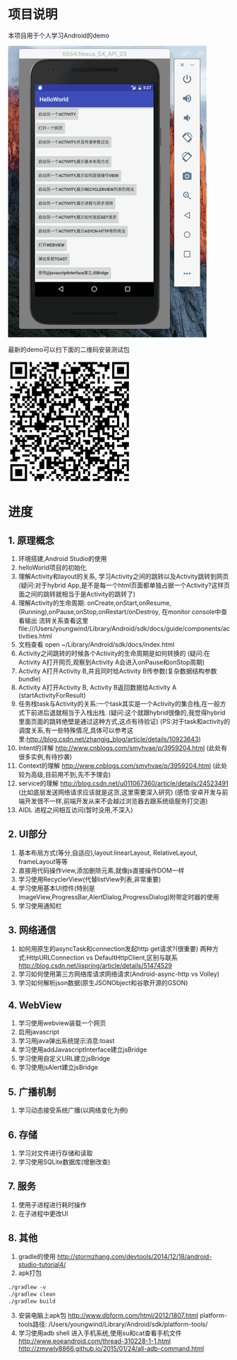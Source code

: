 # 项目说明
本项目用于个人学习Android的demo

![demo.gif](./demo.gif)


最新的demo可以扫下面的二维码安装测试包

![测试包](./demo-qr.png)

# 进度

## 1. 原理概念
1. 环境搭建,Android Studio的使用
2. helloWorld项目的初始化
3. 理解Activity和layout的关系, 学习Activity之间的跳转以及Activity跳转到网页 
(疑问:对于hybrid App,是不是每一个html页面都单独占据一个Activity?这样页面之间的跳转就相当于是Activity的跳转了)
4. 理解Activity的生命周期: onCreate,onStart,onResume,(Running),onPause,onStop,onRestart/onDestroy, 在monitor console中查看输出
流转关系查看这里 file:///Users/youngwind/Library/Android/sdk/docs/guide/components/activities.html
5. 文档查看 open ~/Library/Android/sdk/docs/index.html
6. Activity之间跳转的时候各个Activity的生命周期是如何转换的
(疑问:在Activity A打开网页,观察到Activity A会进入onPause和onStop周期)
7. Activity A打开Activity B,并且同时给Activity B传参数(复杂数据结构参数bundle)
8. Activity A打开Activity B, Activity B返回数据给Activity A (startActivityForResult)
9. 任务栈task与Activity的关系:一个task其实是一个Activity的集合栈,在一般方式下前进后退就相当于入栈出栈.
(疑问:这个就跟hybrid很像的,我觉得hybrid里面页面的跳转绝壁是通过这种方式,这点有待验证)
(PS:对于task和activity的调度关系,有一些特殊情况,具体可以参考这里:http://blog.csdn.net/zhangjg_blog/article/details/10923643)
10. Intent的详解  http://www.cnblogs.com/smyhvae/p/3959204.html (此处有很多实例,有待抄袭)
11. Context的理解 http://www.cnblogs.com/smyhvae/p/3959204.html (此处较为高级,目前用不到,先不予理会)
12. service的理解 http://blog.csdn.net/u011067360/article/details/24523491  
(比如底层发送网络请求应该就是这货,这里需要深入研究)
(感悟:安卓开发与前端开发很不一样,前端开发从来不会越过浏览器去跟系统级服务打交道)
13. AIDL 进程之间相互访问(暂时没用,不深入)

## 2. UI部分
1. 基本布局方式(等分,自适应),layout:linearLayout, RelativeLayout, frameLayout等等
2. 直接用代码操作view,添加删除元素,就像js直接操作DOM一样
3. 学习使用RecyclerView(代替listView列表,非常重要)
4. 学习使用基本UI控件(特别是ImageView,ProgressBar,AlertDialog,ProgressDialog)附带定时器的使用
5. 学习使用通知栏


## 3. 网络通信
1. 如何用原生的asyncTask和connection发起http get请求?(很重要)
两种方式:HttpURLConnection vs DefaultHttpClient,区别与联系
http://blog.csdn.net/iispring/article/details/51474529
2. 学习如何使用第三方网络库请求网络请求(Android-async-http vs Volley)
3. 学习如何解析json数据(原生JSONObject和谷歌开源的GSON)


## 4. WebView
1. 学习使用webview装载一个网页
2. 启用javascript
3. 学习用java弹出系统提示消息:toast
4. 学习使用addJavascriptInterface建立jsBridge
5. 学习使用自定义URL建立jsBridge
6. 学习使用jsAlert建立jsBridge

## 5. 广播机制
1. 学习动态接受系统广播(以网络变化为例)

## 6. 存储
1. 学习对文件进行存储和读取
2. 学习使用SQLite数据库(增删改查)

## 7. 服务
1. 使用子进程进行耗时操作
2. 在子进程中更改UI

## 8. 其他
1. gradle的使用 http://stormzhang.com/devtools/2014/12/18/android-studio-tutorial4/
2. apk打包 
```
./gradlew -v
./gradlew clean
./gradlew build
```
3. 安装电脑上apk包 http://www.dbform.com/html/2012/1807.html  platform-tools路径: /Users/youngwind/Library/Android/sdk/platform-tools/
4. 学习使用adb shell 进入手机系统,使用su和cat查看手机文件 
http://www.eoeandroid.com/thread-310228-1-1.html 
http://zmywly8866.github.io/2015/01/24/all-adb-command.html